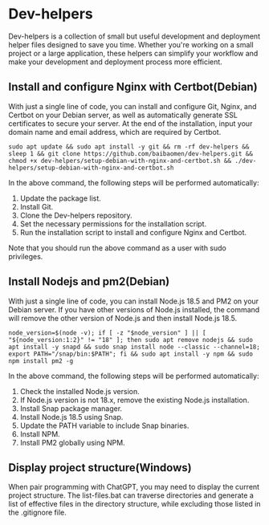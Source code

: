 # Dev-helpers

Dev-helpers is a collection of small but useful development and deployment helper files designed to save you time. Whether you're working on a small project or a large application, these helpers can simplify your workflow and make your development and deployment process more efficient.

## Install and configure Nginx with Certbot(Debian)

With just a single line of code, you can install and configure Git, Nginx, and Certbot on your Debian server, as well as automatically generate SSL certificates to secure your server.
At the end of the installation, input your domain name and email address, which are required by Certbot.

```
sudo apt update && sudo apt install -y git && rm -rf dev-helpers && sleep 1 && git clone https://github.com/baibaomen/dev-helpers.git && chmod +x dev-helpers/setup-debian-with-nginx-and-certbot.sh && ./dev-helpers/setup-debian-with-nginx-and-certbot.sh
```

In the above command, the following steps will be performed automatically:

1. Update the package list.
2. Install Git.
3. Clone the Dev-helpers repository.
4. Set the necessary permissions for the installation script.
5. Run the installation script to install and configure Nginx and Certbot.

Note that you should run the above command as a user with sudo privileges.

## Install Nodejs and pm2(Debian)
With just a single line of code, you can install Node.js 18.5 and PM2 on your Debian server. 
If you have other versions of Node.js installed, the command will remove the other version of Node.js and then install Node.js 18.5.

```
node_version=$(node -v); if [ -z "$node_version" ] || [ "${node_version:1:2}" != "18" ]; then sudo apt remove nodejs && sudo apt install -y snapd && sudo snap install node --classic --channel=18; export PATH="/snap/bin:$PATH"; fi && sudo apt install -y npm && sudo npm install pm2 -g
```

In the above command, the following steps will be performed automatically:

1. Check the installed Node.js version.
2. If Node.js version is not 18.x, remove the existing Node.js installation.
3. Install Snap package manager.
4. Install Node.js 18.5 using Snap.
5. Update the PATH variable to include Snap binaries.
6. Install NPM.
7. Install PM2 globally using NPM.


## Display project structure(Windows)
When pair programming with ChatGPT, you may need to display the current project structure. 
The list-files.bat can traverse directories and generate a list of effective files in the directory structure, while excluding those listed in the .gitignore file.
